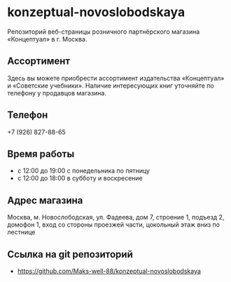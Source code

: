 # konzeptual-novoslobodskaya

Репозиторий веб-страницы розничного партнёрского магазина «Концептуал» в г. Москва.

## Ассортимент

Здесь вы можете приобрести ассортимент издательства «Концептуал» и «Советские учебники». Наличие интересующих книг уточняйте по телефону у продавцов магазина.

## Телефон

+7 (926) 827-88-65

## Время работы

- с 12:00 до 19:00 с понедельника по пятницу
- с 12:00 до 18:00 в субботу и воскресение

## Адрес магазина

Москва, м. Новослободская, ул. Фадеева, дом 7, строение 1, подъезд 2, домофон 1, вход со стороны проезжей части, цокольный этаж вниз по лестнице

## Ссылка на git репозиторий

- https://github.com/Maks-well-88/konzeptual-novoslobodskaya
